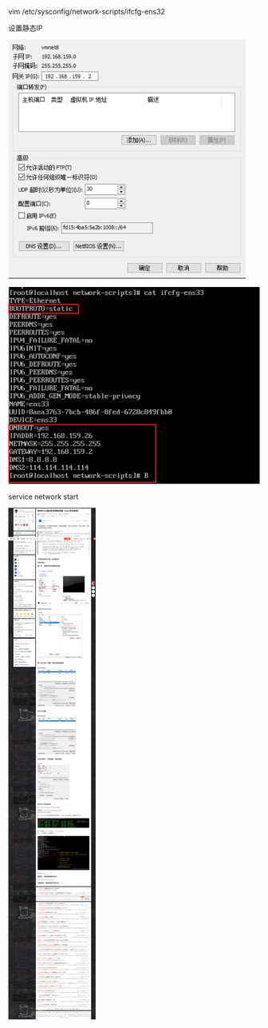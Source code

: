 vim /etc/sysconfig/network-scripts/ifcfg-ens32

设置静态IP

![image-20220430100257444](image-20220430100257444.png)



![image-20220430100343890](image-20220430100343890.png)





service network start





![拼图](../image/image-20211121111322575.png)

